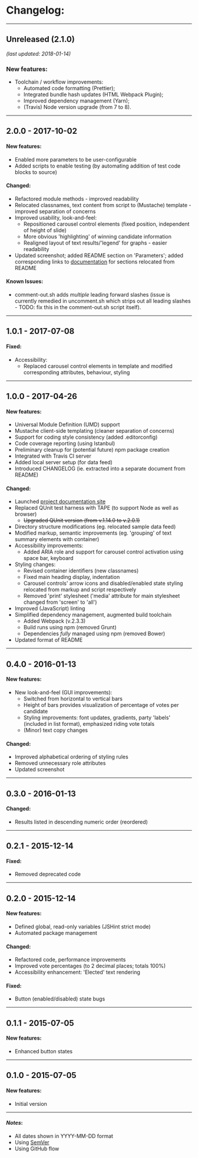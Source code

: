 # Changelog:

- - -
## Unreleased (2.1.0)
*(last updated: 2018-01-14)*

### New features:
* Toolchain / workflow improvements:
  * Automated code formatting (Prettier);
  * Integrated bundle hash updates (HTML Webpack Plugin);
  * Improved dependency management (Yarn);
   * (Travis) Node version upgrade (from 7 to 8).

- - -
## 2.0.0 - 2017-10-02
#### New features:
* Enabled more parameters to be user-configurable
* Added scripts to enable testing (by automating addition of test code blocks to source)

#### Changed:
* Refactored module methods - improved readability
* Relocated classnames, text content from script to (Mustache) template - improved separation of concerns
* Improved usability, look-and-feel:
  * Repositioned carousel control elements (fixed position, independent of height of slide)
  * More obvious 'highlighting' of winning candidate information
  * Realigned layout of text results/'legend' for graphs - easier readability
* Updated screenshot; added README section on 'Parameters'; added corresponding links to [documentation](https://hfagerlund.github.io/elections-carousel/) for sections relocated from README

#### Known Issues:
* comment-out.sh adds *multiple* leading forward slashes (issue is currently remedied in uncomment.sh which strips out all leading slashes - TODO: fix this in the comment-out.sh script itself).

- - -
## 1.0.1 - 2017-07-08
#### Fixed:
* Accessibility:
  * Replaced carousel control elements in template and modified corresponding attributes, behaviour, styling

- - -
## 1.0.0 - 2017-04-26
#### New features:
* Universal Module Definition (UMD) support
* Mustache client-side templating (cleaner separation of concerns)
* Support for coding style consistency (added .editorconfig)
* Code coverage reporting (using Istanbul)
* Preliminary cleanup for (potential future) npm package creation
* Integrated with Travis CI server
* Added local server setup (for data feed)
* Introduced CHANGELOG (ie. extracted into a separate document from README)

#### Changed:
* Launched [project documentation site](https://hfagerlund.github.io/elections-carousel/)
* Replaced QUnit test harness with TAPE (to support Node as well as browser)
  * ~~Upgraded QUnit version (from v.1.14.0 to v.2.0.1)~~
* Directory structure modifications (eg. relocated sample data feed)
* Modified markup, semantic improvements (eg. 'grouping' of text summary elements with container)
* Accessibility improvements:
  * Added ARIA role and support for carousel control activation using space bar, keyboard
* Styling changes:
  * Revised container identifiers (new classnames)
  * Fixed main heading display, indentation
  * Carousel controls' arrow icons and disabled/enabled state styling relocated from markup and script respectively
  * Removed 'print' stylesheet ('media' attribute for main stylesheet changed from 'screen' to 'all')
* Improved (JavaScript) linting
* Simplified dependency management, augmented build toolchain
  * Added Webpack (v.2.3.3)
  * Build runs using npm (removed Grunt)
  * Dependencies *fully* managed using npm (removed Bower)
* Updated format of README

- - -
## 0.4.0 - 2016-01-13
#### New features: 
* New look-and-feel (GUI improvements):
  * Switched from horizontal to vertical bars
   * Height of bars provides visualization of percentage of votes per candidate
  * Styling improvements: font updates, gradients, party 'labels' (included in list format), emphasized riding vote totals
  * (Minor) text copy changes

#### Changed:
* Improved alphabetical ordering of styling rules
* Removed unnecessary role attributes
* Updated screenshot

- - -
## 0.3.0 - 2016-01-13
#### Changed:
* Results listed in descending numeric order (reordered)

- - -
## 0.2.1 - 2015-12-14
#### Fixed:
* Removed deprecated code

- - -
## 0.2.0 - 2015-12-14
#### New features:
* Defined  global, read-only variables (JSHint strict mode)
* Automated package management

#### Changed:
* Refactored code, performance improvements
* Improved vote percentages (to 2 decimal places; totals 100%)
* Accessibility enhancement: 'Elected' text rendering

#### Fixed:
* Button (enabled/disabled) state bugs

- - -
## 0.1.1 - 2015-07-05 
#### New features:
* Enhanced button states

- - -
## 0.1.0 - 2015-07-05 
#### New features:
* Initial version

- - -
#### *Notes*: 
* All dates shown in YYYY-MM-DD format
* Using [SemVer](http://semver.org/)
* Using GitHub flow
